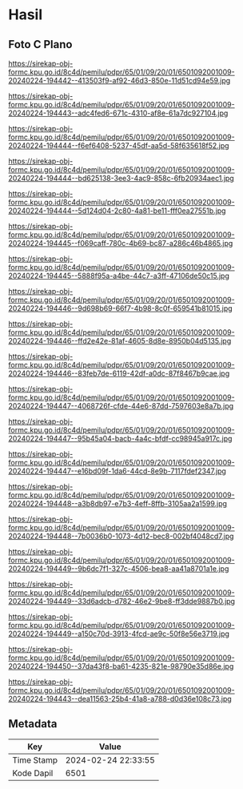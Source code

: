 # Hasil

## Foto C Plano

https://sirekap-obj-formc.kpu.go.id/8c4d/pemilu/pdpr/65/01/09/20/01/6501092001009-20240224-194442--413503f9-af92-46d3-850e-11d51cd94e59.jpg

https://sirekap-obj-formc.kpu.go.id/8c4d/pemilu/pdpr/65/01/09/20/01/6501092001009-20240224-194443--adc4fed6-671c-4310-af8e-61a7dc927104.jpg

https://sirekap-obj-formc.kpu.go.id/8c4d/pemilu/pdpr/65/01/09/20/01/6501092001009-20240224-194444--f6ef6408-5237-45df-aa5d-58f635618f52.jpg

https://sirekap-obj-formc.kpu.go.id/8c4d/pemilu/pdpr/65/01/09/20/01/6501092001009-20240224-194444--bd625138-3ee3-4ac9-858c-6fb20934aec1.jpg

https://sirekap-obj-formc.kpu.go.id/8c4d/pemilu/pdpr/65/01/09/20/01/6501092001009-20240224-194444--5d124d04-2c80-4a81-be11-fff0ea27551b.jpg

https://sirekap-obj-formc.kpu.go.id/8c4d/pemilu/pdpr/65/01/09/20/01/6501092001009-20240224-194445--f069caff-780c-4b69-bc87-a286c46b4865.jpg

https://sirekap-obj-formc.kpu.go.id/8c4d/pemilu/pdpr/65/01/09/20/01/6501092001009-20240224-194445--5888f95a-a4be-44c7-a3ff-47106de50c15.jpg

https://sirekap-obj-formc.kpu.go.id/8c4d/pemilu/pdpr/65/01/09/20/01/6501092001009-20240224-194446--9d698b69-66f7-4b98-8c0f-659541b81015.jpg

https://sirekap-obj-formc.kpu.go.id/8c4d/pemilu/pdpr/65/01/09/20/01/6501092001009-20240224-194446--ffd2e42e-81af-4605-8d8e-8950b04d5135.jpg

https://sirekap-obj-formc.kpu.go.id/8c4d/pemilu/pdpr/65/01/09/20/01/6501092001009-20240224-194446--83feb7de-6119-42df-a0dc-87f8467b9cae.jpg

https://sirekap-obj-formc.kpu.go.id/8c4d/pemilu/pdpr/65/01/09/20/01/6501092001009-20240224-194447--4068726f-cfde-44e6-87dd-7597603e8a7b.jpg

https://sirekap-obj-formc.kpu.go.id/8c4d/pemilu/pdpr/65/01/09/20/01/6501092001009-20240224-194447--95b45a04-bacb-4a4c-bfdf-cc98945a917c.jpg

https://sirekap-obj-formc.kpu.go.id/8c4d/pemilu/pdpr/65/01/09/20/01/6501092001009-20240224-194447--e16bd09f-1da6-44cd-8e9b-7117fdef2347.jpg

https://sirekap-obj-formc.kpu.go.id/8c4d/pemilu/pdpr/65/01/09/20/01/6501092001009-20240224-194448--a3b8db97-e7b3-4eff-8ffb-3105aa2a1599.jpg

https://sirekap-obj-formc.kpu.go.id/8c4d/pemilu/pdpr/65/01/09/20/01/6501092001009-20240224-194448--7b0036b0-1073-4d12-bec8-002bf4048cd7.jpg

https://sirekap-obj-formc.kpu.go.id/8c4d/pemilu/pdpr/65/01/09/20/01/6501092001009-20240224-194449--9b6dc7f1-327c-4506-bea8-aa41a8701a1e.jpg

https://sirekap-obj-formc.kpu.go.id/8c4d/pemilu/pdpr/65/01/09/20/01/6501092001009-20240224-194449--33d6adcb-d782-46e2-9be8-ff3dde9887b0.jpg

https://sirekap-obj-formc.kpu.go.id/8c4d/pemilu/pdpr/65/01/09/20/01/6501092001009-20240224-194449--a150c70d-3913-4fcd-ae9c-50f8e56e3719.jpg

https://sirekap-obj-formc.kpu.go.id/8c4d/pemilu/pdpr/65/01/09/20/01/6501092001009-20240224-194450--37da43f8-ba61-4235-821e-98790e35d86e.jpg

https://sirekap-obj-formc.kpu.go.id/8c4d/pemilu/pdpr/65/01/09/20/01/6501092001009-20240224-194443--dea11563-25b4-41a8-a788-d0d36e108c73.jpg


## Metadata

| Key        | Value               |
| ---------- | ------------------- |
| Time Stamp | 2024-02-24 22:33:55 |
| Kode Dapil | 6501                |



